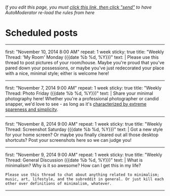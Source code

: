 ###### If you edit this page, you must [click this link, then click "send"](http://www.reddit.com/message/compose/?to=AutoModerator&subject=minimalism&message=schedule) to have AutoModerator re-load the rules from here

# Scheduled posts

---

first: "November 10, 2014 8:00 AM"
repeat: 1 week
sticky: true
title: "Weekly Thread: 'My Room' Monday ({{date %b %d, %Y}})"
text: |
    Please use this thread to post pictures of your room/house. Maybe you're proud that you've pared down your possessions, or maybe you've just redecorated your place with a nice, minimal style; either is welcome here!
    
---

first: "November 7, 2014 9:00 AM"
repeat: 1 week
sticky: true
title: "Weekly Thread: Photo Friday ({{date %b %d, %Y}})"
text: |
    Share your minimal photography here! Whether you're a professional photographer or candid snapper, we'd love to see - as long as it's [characterized by extreme spareness and simplicity](http://www.merriam-webster.com/dictionary/minimalism).

---

first: "November 8, 2014 9:00 AM"
repeat: 1 week
sticky: true
title: "Weekly Thread: Screenshot Saturday ({{date %b %d, %Y}})"
text: |
    Got a new style for your home screen? Or maybe you finally cleared out all those desktop shortcuts? Post your screenshots here so we can judge you!
    
---

first: "November 9, 2014 9:00 AM"
repeat: 1 week
sticky: true
title: "Weekly Thread: General Discussion ({{date %b %d, %Y}})"
text: |
    What is minimalism? Why is it so awesome? How can I get this in my life?
    
    Please use this thread to chat about anything related to minimalism; music, art, lifestyle, and the subreddit in general. Or just kill each other over definitions of minimalism, whatever.
    
---